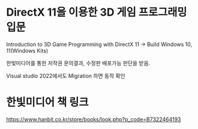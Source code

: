 # DirectX 11을 이용한 3D 게임 프로그래밍 입문

Introduction to 3D Game Programming with DirectX 11 -> Build Windows 10, 11(Windows Kits)

한빛미디어를 통한 저작권 문의결과, 수정판 배포가능 판단을 받음.

Visual studio 2022에서도 Migration 하면 동작 확인

# 한빛미디어 책 링크
https://www.hanbit.co.kr/store/books/look.php?p_code=B7322464193
